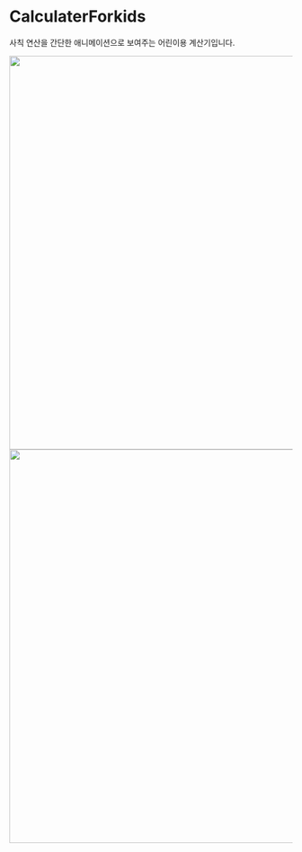 # CalculaterForkids
사칙 연산을 간단한 애니메이션으로 보여주는 어린이용 계산기입니다.

<img src="https://user-images.githubusercontent.com/72330884/156919957-8774498c-f898-407f-9d40-24d25883f565.jpg"  width="700">
<img src="https://user-images.githubusercontent.com/72330884/156919967-185ba9a1-16fc-484e-a204-8246bf889e6b.jpg"  width="700">
